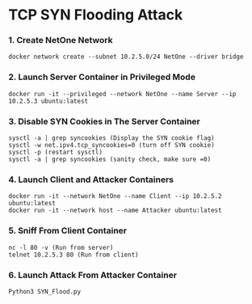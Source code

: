 # TCP SYN Flooding Attack

### 1. Create NetOne Network
    docker network create --subnet 10.2.5.0/24 NetOne --driver bridge
### 2. Launch Server Container in Privileged Mode
    docker run -it --privileged --network NetOne --name Server --ip 10.2.5.3 ubuntu:latest 
### 3. Disable SYN Cookies in The Server Container
    sysctl -a | grep syncookies (Display the SYN cookie flag)
    sysctl -w net.ipv4.tcp_syncookies=0 (turn off SYN cookie)
    sysctl -p (restart sysctl)
    sysctl -a | grep syncookies (sanity check, make sure =0) 
### 4. Launch Client and Attacker Containers
    docker run -it --network NetOne --name Client --ip 10.2.5.2 ubuntu:latest 
    docker run -it --network host --name Attacker ubuntu:latest 
### 5. Sniff From Client Container
    nc -l 80 -v (Run from server) 
    telnet 10.2.5.3 80 (Run from client)  
### 6. Launch Attack From Attacker Container
    Python3 SYN_Flood.py
